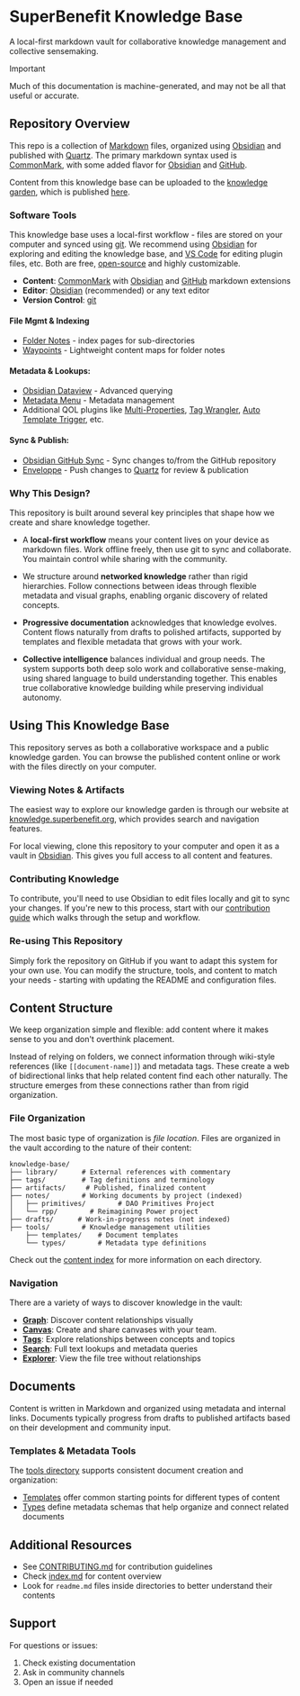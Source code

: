 # SuperBenefit Knowledge Base

A local-first markdown vault for collaborative knowledge management and collective sensemaking.

> [!IMPORTANT]
> Much of this documentation is machine-generated, and may not be all that useful or accurate. 

## Repository Overview

This repo is a collection of [Markdown](https://www.markdownguide.org/) files, organized using [Obsidian](https://obsidian.md/) and published with [Quartz](https://quartz.jzhao.xyz/). The primary markdown syntax used is [CommonMark](https://commonmark.org/), with some added flavor for [Obsidian](https://help.obsidian.md/Editing+and+formatting/Obsidian+Flavored+Markdown) and [GitHub](https://help.obsidian.md/Editing+and+formatting/Obsidian+Flavored+Markdown).

Content from this knowledge base can be uploaded to the [knowledge garden](https://github.com/superbenefit/knowledge-garden), which is published [here](https://knowledge.superbenefit.org).

### Software Tools

This knowledge base uses a local-first workflow - files are stored on your computer and synced using [git](https://www.atlassian.com/git/tutorials/what-is-git). We recommend using [Obsidian](https://obsidian.md/) for exploring and editing the knowledge base, and [VS Code](https://code.visualstudio.com/) for editing plugin files, etc. Both are free, [open-source](https://en.wikipedia.org/wiki/Open_source) and highly customizable.

- **Content**: [CommonMark](https://commonmark.org/) with [Obsidian](https://help.obsidian.md/Editing+and+formatting/Obsidian+Flavored+Markdown) and [GitHub](https://docs.github.com/en/get-started/writing-on-github/getting-started-with-writing-and-formatting-on-github/basic-writing-and-formatting-syntax) markdown extensions
- **Editor**: [Obsidian](https://obsidian.md/) (recommended) or any text editor
- **Version Control**: [git](https://www.atlassian.com/git/tutorials/what-is-git)

#### File Mgmt & Indexing

- [Folder Notes](https://lostpaul.github.io/obsidian-folder-notes/) - index pages for sub-directories
- [Waypoints](https://github.com/IdreesInc/Waypoint) - Lightweight content maps for folder notes

#### Metadata & Lookups:

- [Obsidian Dataview](https://blacksmithgu.github.io/obsidian-dataview/) - Advanced querying
- [Metadata Menu](https://mdelobelle.github.io/metadatamenu/) - Metadata management
- Additional QOL plugins like [Multi-Properties](https://github.com/technohiker/obsidian-multi-properties), [Tag Wrangler](https://github.com/pjeby/tag-wrangler), [Auto Template Trigger](https://github.com/numeroflip/obsidian-auto-template-trigger), etc.

#### Sync & Publish:

- [Obsidian GitHub Sync](https://github.com/kevinmkchin/Obsidian-GitHub-Sync) - Sync changes to/from the GitHub repository
- [Enveloppe](https://enveloppe.github.io/) - Push changes to [Quartz](https://github.com/jackyzha0/quartz) for review & publication

### Why This Design?

This repository is built around several key principles that shape how we create and share knowledge together.

- A **local-first workflow** means your content lives on your device as markdown files. Work offline freely, then use git to sync and collaborate. You maintain control while sharing with the community.

- We structure around **networked knowledge** rather than rigid hierarchies. Follow connections between ideas through flexible metadata and visual graphs, enabling organic discovery of related concepts.

- **Progressive documentation** acknowledges that knowledge evolves. Content flows naturally from drafts to polished artifacts, supported by templates and flexible metadata that grows with your work.

- **Collective intelligence** balances individual and group needs. The system supports both deep solo work and collaborative sense-making, using shared language to build understanding together. This enables true collaborative knowledge building while preserving individual autonomy.

## Using This Knowledge Base

This repository serves as both a collaborative workspace and a public knowledge garden. You can browse the published content online or work with the files directly on your computer.

### Viewing Notes & Artifacts

The easiest way to explore our knowledge garden is through our website at [knowledge.superbenefit.org](https://knowledge.superbenefit.org), which provides search and navigation features.

For local viewing, clone this repository to your computer and open it as a vault in [Obsidian](https://obsidian.md). This gives you full access to all content and features.

### Contributing Knowledge

To contribute, you'll need to use Obsidian to edit files locally and git to sync your changes. If you're new to this process, start with our [contribution guide](CONTRIBUTING.md) which walks through the setup and workflow.

### Re-using This Repository

Simply fork the repository on GitHub if you want to adapt this system for your own use. You can modify the structure, tools, and content to match your needs - starting with updating the README and configuration files.

## Content Structure

We keep organization simple and flexible: add content where it makes sense to you and don't overthink placement. 

Instead of relying on folders, we connect information through wiki-style references (like `[[document-name]]`) and metadata tags. These create a web of bidirectional links that help related content find each other naturally. The structure emerges from these connections rather than from rigid organization.

### File Organization

The most basic type of organization is *file location*. Files are organized in the vault according to the nature of their content:

```
knowledge-base/
├── library/      # External references with commentary
├── tags/         # Tag definitions and terminology
├── artifacts/     # Published, finalized content
├── notes/        # Working documents by project (indexed)
│   ├── primitives/        # DAO Primitives Project
│   └── rpp/        # Reimagining Power project
├── drafts/      # Work-in-progress notes (not indexed)
├── tools/        # Knowledge management utilities
    ├── templates/    # Document templates
    └── types/        # Metadata type definitions
```
Check out the [content index](/index.md) for more information on each directory.

### Navigation

There are a variety of ways to discover knowledge in the vault:

- **[Graph](https://help.obsidian.md/Plugins/Graph+view)**: Discover content relationships visually
- **[Canvas](https://help.obsidian.md/Plugins/Canvas)**: Create and share canvases with your team.
- **[Tags](https://help.obsidian.md/Editing+and+formatting/Tags)**: Explore relationships between concepts and topics
- **[Search](https://help.obsidian.md/Plugins/Search)**: Full text lookups and metadata queries
- **[Explorer](https://help.obsidian.md/Plugins/File+explorer)**: View the file tree without relationships

## Documents

Content is written in Markdown and organized using metadata and internal links. Documents typically progress from drafts to published artifacts based on their development and community input.

### Templates & Metadata Tools

The [tools directory](tools/readme.md) supports consistent document creation and organization:

- [Templates](tools/templates/readme.md) offer common starting points for different types of content
- [Types](tools/types/readme.md) define metadata schemas that help organize and connect related documents

## Additional Resources

- See [CONTRIBUTING.md](CONTRIBUTING.md) for contribution guidelines
- Check [index.md](index.md) for content overview
- Look for `readme.md` files inside directories to better understand their contents

## Support

For questions or issues:
1. Check existing documentation
2. Ask in community channels
3. Open an issue if needed
